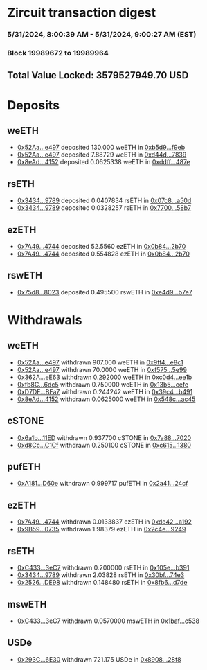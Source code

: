 # Zircuit transaction digest
### 5/31/2024, 8:00:39 AM - 5/31/2024, 9:00:27 AM (EST)
### Block 19989672 to 19989964

## Total Value Locked: 3579527949.70 USD

# Deposits
## weETH
- [0x52Aa...e497](https://etherscan.io/address/0x52Aa899454998Be5b000Ad077a46Bbe360F4e497) deposited 130.000 weETH in [0xb5d9...f9eb](https://etherscan.io/tx/0x52Aa899454998Be5b000Ad077a46Bbe360F4e497)
- [0x52Aa...e497](https://etherscan.io/address/0x52Aa899454998Be5b000Ad077a46Bbe360F4e497) deposited 7.88729 weETH in [0xd44d...7839](https://etherscan.io/tx/0x52Aa899454998Be5b000Ad077a46Bbe360F4e497)
- [0x8eAd...4152](https://etherscan.io/address/0x8eAd7756188349Ed5d6d3558dC56EF4B60f04152) deposited 0.0625338 weETH in [0xddff...487e](https://etherscan.io/tx/0x8eAd7756188349Ed5d6d3558dC56EF4B60f04152)
## rsETH
- [0x3434...9789](https://etherscan.io/address/0x34349c5569e7B846c3558961552D2202760A9789) deposited 0.0407834 rsETH in [0x07c8...a50d](https://etherscan.io/tx/0x34349c5569e7B846c3558961552D2202760A9789)
- [0x3434...9789](https://etherscan.io/address/0x34349c5569e7B846c3558961552D2202760A9789) deposited 0.0328257 rsETH in [0x7700...58b7](https://etherscan.io/tx/0x34349c5569e7B846c3558961552D2202760A9789)
## ezETH
- [0x7A49...4744](https://etherscan.io/address/0x7A493Be5c2ce014cD049Bf178a1ac0Db1B434744) deposited 52.5560 ezETH in [0x0b84...2b70](https://etherscan.io/tx/0x7A493Be5c2ce014cD049Bf178a1ac0Db1B434744)
- [0x7A49...4744](https://etherscan.io/address/0x7A493Be5c2ce014cD049Bf178a1ac0Db1B434744) deposited 0.554828 ezETH in [0x0b84...2b70](https://etherscan.io/tx/0x7A493Be5c2ce014cD049Bf178a1ac0Db1B434744)
## rswETH
- [0x75d8...8023](https://etherscan.io/address/0x75d863042ba48A2DF687ae7f15e177754C138023) deposited 0.495500 rswETH in [0xe4d9...b7e7](https://etherscan.io/tx/0x75d863042ba48A2DF687ae7f15e177754C138023)
# Withdrawals
## weETH
- [0x52Aa...e497](https://etherscan.io/address/0x52Aa899454998Be5b000Ad077a46Bbe360F4e497) withdrawn 907.000 weETH in [0x9ff4...e8c1](https://etherscan.io/tx/0x52Aa899454998Be5b000Ad077a46Bbe360F4e497)
- [0x52Aa...e497](https://etherscan.io/address/0x52Aa899454998Be5b000Ad077a46Bbe360F4e497) withdrawn 70.0000 weETH in [0xf575...5e99](https://etherscan.io/tx/0x52Aa899454998Be5b000Ad077a46Bbe360F4e497)
- [0x362A...eE63](https://etherscan.io/address/0x362A04BA0138eA4C4B56bdf3c2639283F275eE63) withdrawn 0.292000 weETH in [0xc0d4...ee1b](https://etherscan.io/tx/0x362A04BA0138eA4C4B56bdf3c2639283F275eE63)
- [0xfb8C...6dc5](https://etherscan.io/address/0xfb8C399cc6319AbA36FEe9f65110c8AA72216dc5) withdrawn 0.750000 weETH in [0x13b5...cefe](https://etherscan.io/tx/0xfb8C399cc6319AbA36FEe9f65110c8AA72216dc5)
- [0xD7DF...BFa7](https://etherscan.io/address/0xD7DF7E085214743530afF339aFC420c7c720BFa7) withdrawn 0.244242 weETH in [0x39c4...b491](https://etherscan.io/tx/0xD7DF7E085214743530afF339aFC420c7c720BFa7)
- [0x8eAd...4152](https://etherscan.io/address/0x8eAd7756188349Ed5d6d3558dC56EF4B60f04152) withdrawn 0.0625000 weETH in [0x548c...ac45](https://etherscan.io/tx/0x8eAd7756188349Ed5d6d3558dC56EF4B60f04152)
## cSTONE
- [0x6a1b...11ED](https://etherscan.io/address/0x6a1b15B2ABc4aC74246F37D1aa673926fce411ED) withdrawn 0.937700 cSTONE in [0x7a88...7020](https://etherscan.io/tx/0x6a1b15B2ABc4aC74246F37D1aa673926fce411ED)
- [0xd8Cc...C1Cf](https://etherscan.io/address/0xd8Cc331F67d806796319A1F0Cb65d33C08bDC1Cf) withdrawn 0.250100 cSTONE in [0xc615...1380](https://etherscan.io/tx/0xd8Cc331F67d806796319A1F0Cb65d33C08bDC1Cf)
## pufETH
- [0xA181...D60e](https://etherscan.io/address/0xA181a3c3460Ad5a2650f380352e3E68111E3D60e) withdrawn 0.999717 pufETH in [0x2a41...24cf](https://etherscan.io/tx/0xA181a3c3460Ad5a2650f380352e3E68111E3D60e)
## ezETH
- [0x7A49...4744](https://etherscan.io/address/0x7A493Be5c2ce014cD049Bf178a1ac0Db1B434744) withdrawn 0.0133837 ezETH in [0xde42...a192](https://etherscan.io/tx/0x7A493Be5c2ce014cD049Bf178a1ac0Db1B434744)
- [0x9B59...0735](https://etherscan.io/address/0x9B59493918673adcff7fC8cD44810A812d290735) withdrawn 1.98379 ezETH in [0x2c4e...9249](https://etherscan.io/tx/0x9B59493918673adcff7fC8cD44810A812d290735)
## rsETH
- [0xC433...3eC7](https://etherscan.io/address/0xC433e32FBFc4e2F10f4085C4c6Ece0cf03dA3eC7) withdrawn 0.200000 rsETH in [0x105e...b391](https://etherscan.io/tx/0xC433e32FBFc4e2F10f4085C4c6Ece0cf03dA3eC7)
- [0x3434...9789](https://etherscan.io/address/0x34349c5569e7B846c3558961552D2202760A9789) withdrawn 2.03828 rsETH in [0x30bf...74e3](https://etherscan.io/tx/0x34349c5569e7B846c3558961552D2202760A9789)
- [0x2526...DE98](https://etherscan.io/address/0x2526Ce6014e8C17AeDEA915Fa7470d4B780ADE98) withdrawn 0.148480 rsETH in [0x8fb6...d7de](https://etherscan.io/tx/0x2526Ce6014e8C17AeDEA915Fa7470d4B780ADE98)
## mswETH
- [0xC433...3eC7](https://etherscan.io/address/0xC433e32FBFc4e2F10f4085C4c6Ece0cf03dA3eC7) withdrawn 0.0570000 mswETH in [0x1baf...c538](https://etherscan.io/tx/0xC433e32FBFc4e2F10f4085C4c6Ece0cf03dA3eC7)
## USDe
- [0x293C...6E30](https://etherscan.io/address/0x293C6937D8D82e05B01335F7B33FBA0c8e256E30) withdrawn 721.175 USDe in [0x8908...28f8](https://etherscan.io/tx/0x293C6937D8D82e05B01335F7B33FBA0c8e256E30)
